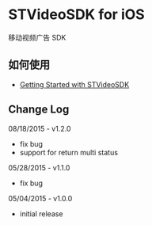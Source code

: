 # STVideoSDK for iOS

移动视频广告 SDK

## 如何使用

- [Getting Started with STVideoSDK](https://github.com/shunfei/STVideoSDK-iOS/blob/master/Doc/Getting_Started.md)

## Change Log

08/18/2015 - v1.2.0

* fix bug
* support for return multi status 

05/28/2015 - v1.1.0

* fix bug

05/04/2015 - v1.0.0

* initial release
